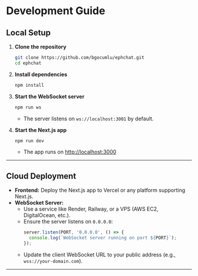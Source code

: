 # Development Guide

## Local Setup

1. **Clone the repository**
   ```bash
   git clone https://github.com/bgocumlu/ephchat.git
   cd ephchat
   ```

2. **Install dependencies**
   ```bash
   npm install
   ```

3. **Start the WebSocket server**
   ```bash
   npm run ws
   ```
   - The server listens on `ws://localhost:3001` by default.

4. **Start the Next.js app**
   ```bash
   npm run dev
   ```
   - The app runs on [http://localhost:3000](http://localhost:3000)

---

## Cloud Deployment

- **Frontend:** Deploy the Next.js app to Vercel or any platform supporting Next.js.
- **WebSocket Server:**
  - Use a service like Render, Railway, or a VPS (AWS EC2, DigitalOcean, etc.).
  - Ensure the server listens on `0.0.0.0`:
    ```js
    server.listen(PORT, '0.0.0.0', () => {
      console.log(`WebSocket server running on port ${PORT}`);
    });
    ```
  - Update the client WebSocket URL to your public address (e.g., `wss://your-domain.com`).

---